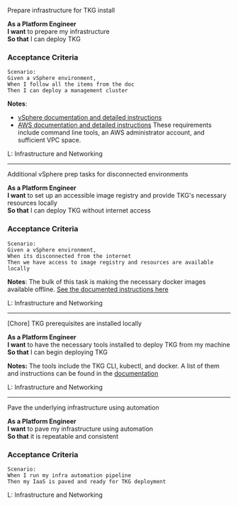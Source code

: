 
Prepare infrastructure for TKG install

**As a Platform Engineer**  
**I want** to prepare my infrastructure  
**So that** I can deploy TKG 

### Acceptance Criteria
```gherkin
Scenario:
Given a vSphere environment, 
When I follow all the items from the doc
Then I can deploy a management cluster
```

**Notes**: 
- [vSphere documentation and detailed instructions](https://docs.vmware.com/en/VMware-Tanzu-Kubernetes-Grid/1.1/vmware-tanzu-kubernetes-grid-11/GUID-install-tkg-vsphere.html)
- [AWS documentation and detailed instructions](https://docs.vmware.com/en/VMware-Tanzu-Kubernetes-Grid/1.1/vmware-tanzu-kubernetes-grid-11/GUID-install-tkg-aws.html)
These requirements include command line tools, an AWS administrator account, and sufficient VPC space.

L: Infrastructure and Networking

---

Additional vSphere prep tasks for disconnected environments

**As a Platform Engineer**  
**I want** to set up an accessible image registry and provide TKG's necessary resources locally   
**So that** I can deploy TKG without internet access

### Acceptance Criteria
```gherkin
Scenario:
Given a vSphere environment, 
When its disconnected from the internet
Then we have access to image registry and resources are available locally
```

**Notes**: The bulk of this task is making the necessary docker images available offline. [See the documented instructions here](https://docs.vmware.com/en/VMware-Tanzu-Kubernetes-Grid/1.1/vmware-tanzu-kubernetes-grid-11/GUID-install-tkg-airgapped-environments.html)

L: Infrastructure and Networking

---

[Chore] TKG prerequisites are installed locally

**As a Platform Engineer**  
**I want** to have the necessary tools installed to deploy TKG from my machine   
**So that** I can begin deploying TKG  

**Notes:** The tools include the TKG CLI, kubectl, and docker. 
A list of them and instructions can be found in the [documentation](https://docs.vmware.com/en/VMware-Tanzu-Kubernetes-Grid/1.1/vmware-tanzu-kubernetes-grid-11/GUID-install-tkg-set-up-tkg.html)

L: Infrastructure and Networking

---

Pave the underlying infrastructure using automation


**As a Platform Engineer**  
**I want** to pave my infrastructure using automation  
**So that** it is repeatable and consistent

### Acceptance Criteria
```gherkin
Scenario:
When I run my infra automation pipeline
Then my IaaS is paved and ready for TKG deployment
```

L: Infrastructure and Networking

